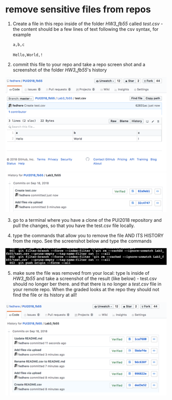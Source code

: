 # remove sensitive files from repos

1. Create a file in this repo inside of the folder _HW3_fb55_ called _test.csv_ - the content should be a few lines of text following the csv syntax, for example

    ```
    a,b,c
    
    Hello,World,!
    ```
  

2. commit this file to your repo and take a repo screen shot and a screenshot of the folder _HW3_fb55_'s history

![screen shot](imgs/test.csv.png)
![screen shot](imgs/history.png)

3. go to a terminal where you have a clone of the PUI2018 repository and pull the changes, so that you have the test.csv file locally. 

4. type the commands that allow you to remove the file AND ITS HISTORY from the repo. See the screenshot below and type the commands

![screen shot](imgs/commands.png)

5. make sure the file was removed from your local: type ls inside of _HW3_fb55_ and take a screenshot of the result (like below) - test.csv should no longer ber there. and that there is no longer a _test.csv_ file in your remote repo. When the graded looks at the repo they should not find the file or its history at all!

![screen shot](imgs/repo_history.png)
